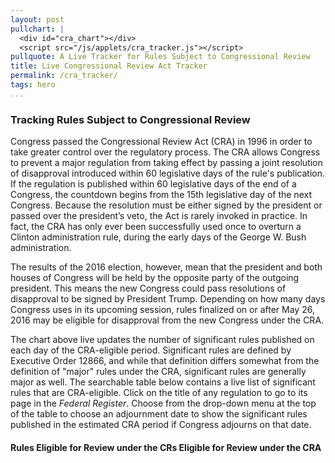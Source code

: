```yaml
---
layout: post
pullchart: |
  <div id="cra_chart"></div>
  <script src="/js/applets/cra_tracker.js"></script>
pullquote: A Live Tracker for Rules Subject to Congressional Review
title: Live Congressional Review Act Tracker
permalink: /cra_tracker/
tags: hero
...
```


<div id="cra_chart"></div>


### Tracking Rules Subject to Congressional Review

Congress passed the Congressional Review Act (CRA) in 1996 in order to take greater control over the regulatory process. The CRA allows Congress to prevent a major regulation from taking effect by passing a joint resolution of disapproval introduced within 60 legislative days of the rule's publication. If the regulation is published within 60 legislative days of the end of a Congress, the countdown begins from the 15th legislative day of the next Congress. Because the resolution must be either signed by the president or passed over the president’s veto, the Act is rarely invoked in practice. In fact, the CRA has only ever been successfully used once to overturn a Clinton administration rule, during the early days of the George W. Bush administration.

The results of the 2016 election, however, mean that the president and both houses of Congress will be held by the opposite party of the outgoing president. This means the new Congress could pass resolutions of disapproval to be signed by President Trump. Depending on how many days Congress uses in its upcoming session, rules finalized on or after May 26, 2016 may be eligible for disapproval from the new Congress under the CRA.

The chart above live updates the number of significant rules published on each day of the CRA-eligible period. Significant rules are defined by Executive Order 12866, and while that definition differs somewhat from the definition of "major" rules under the CRA, significant rules are generally major as well. The searchable table below contains a live list of significant rules that are CRA-eligible. Click on the title of any regulation to go to its page in the *Federal Register*.  Choose from the drop-down menu at the top of the table to choose an adjournment date to show the significant rules published in the estimated CRA period if Congress adjourns on that date.

#### Rules Eligible for Review under the CRs Eligible for Review under the CRA

<div id="cra_table_container"> </div>
<script src="/js/applets/cra_tracker.js">
</script>
